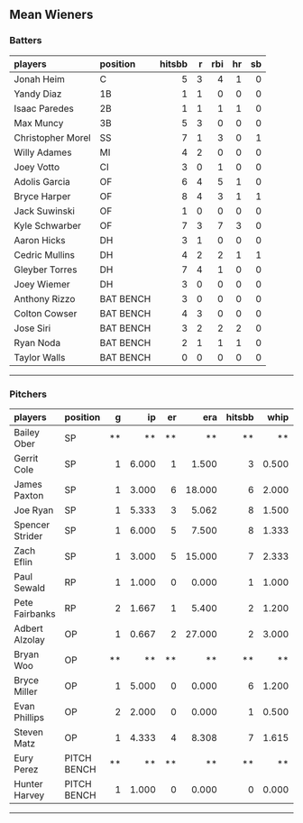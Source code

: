 ## Mean Wieners

### Batters

 
|players           |position  | hitsbb|  r| rbi| hr| sb| 
|:-----------------|:---------|------:|--:|---:|--:|--:| 
|Jonah Heim        |C         |      5|  3|   4|  1|  0| 
|Yandy Diaz        |1B        |      1|  1|   0|  0|  0| 
|Isaac Paredes     |2B        |      1|  1|   1|  1|  0| 
|Max Muncy         |3B        |      5|  3|   0|  0|  0| 
|Christopher Morel |SS        |      7|  1|   3|  0|  1| 
|Willy Adames      |MI        |      4|  2|   0|  0|  0| 
|Joey Votto        |CI        |      3|  0|   1|  0|  0| 
|Adolis Garcia     |OF        |      6|  4|   5|  1|  0| 
|Bryce Harper      |OF        |      8|  4|   3|  1|  1| 
|Jack Suwinski     |OF        |      1|  0|   0|  0|  0| 
|Kyle Schwarber    |OF        |      7|  3|   7|  3|  0| 
|Aaron Hicks       |DH        |      3|  1|   0|  0|  0| 
|Cedric Mullins    |DH        |      4|  2|   2|  1|  1| 
|Gleyber Torres    |DH        |      7|  4|   1|  0|  0| 
|Joey Wiemer       |DH        |      3|  0|   0|  0|  0| 
|Anthony Rizzo     |BAT BENCH |      3|  0|   0|  0|  0| 
|Colton Cowser     |BAT BENCH |      4|  3|   0|  0|  0| 
|Jose Siri         |BAT BENCH |      3|  2|   2|  2|  0| 
|Ryan Noda         |BAT BENCH |      2|  1|   1|  1|  0| 
|Taylor Walls      |BAT BENCH |      0|  0|   0|  0|  0| 


* * *

### Pitchers

 
|players         |position    |  g|    ip| er|    era| hitsbb|  whip| so|  w| sv| 
|:---------------|:-----------|--:|-----:|--:|------:|------:|-----:|--:|--:|--:| 
|Bailey Ober     |SP          | **|    **| **|     **|     **|    **| **| **| **| 
|Gerrit Cole     |SP          |  1| 6.000|  1|  1.500|      3| 0.500| 11|  0|  0| 
|James Paxton    |SP          |  1| 3.000|  6| 18.000|      6| 2.000|  4|  0|  0| 
|Joe Ryan        |SP          |  1| 5.333|  3|  5.062|      8| 1.500|  7|  0|  0| 
|Spencer Strider |SP          |  1| 6.000|  5|  7.500|      8| 1.333| 10|  0|  0| 
|Zach Eflin      |SP          |  1| 3.000|  5| 15.000|      7| 2.333|  0|  0|  0| 
|Paul Sewald     |RP          |  1| 1.000|  0|  0.000|      1| 1.000|  3|  0|  1| 
|Pete Fairbanks  |RP          |  2| 1.667|  1|  5.400|      2| 1.200|  2|  0|  1| 
|Adbert Alzolay  |OP          |  1| 0.667|  2| 27.000|      2| 3.000|  1|  0|  0| 
|Bryan Woo       |OP          | **|    **| **|     **|     **|    **| **| **| **| 
|Bryce Miller    |OP          |  1| 5.000|  0|  0.000|      6| 1.200|  3|  1|  0| 
|Evan Phillips   |OP          |  2| 2.000|  0|  0.000|      1| 0.500|  2|  0|  0| 
|Steven Matz     |OP          |  1| 4.333|  4|  8.308|      7| 1.615|  4|  0|  0| 
|Eury Perez      |PITCH BENCH | **|    **| **|     **|     **|    **| **| **| **| 
|Hunter Harvey   |PITCH BENCH |  1| 1.000|  0|  0.000|      0| 0.000|  1|  0|  1| 


* * *


